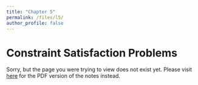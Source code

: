 ```yaml
---
title: "Chapter 5"
permalink: /files/l5/
author_profile: false
---
```


# Constraint Satisfaction Problems

Sorry, but the page you were trying to view does not exist yet. Please visit [here](https://www.overleaf.com/read/yktfjwgpwwzg) for the PDF version of the notes instead.

